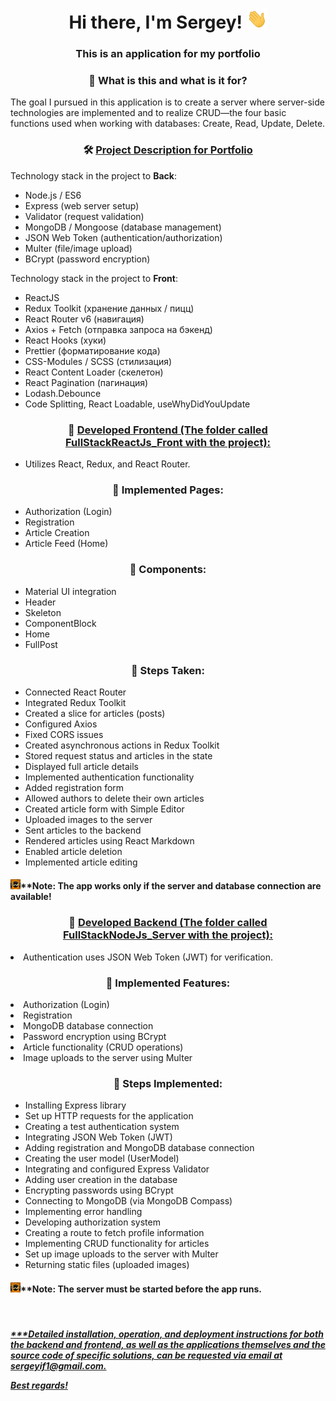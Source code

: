 <h1 align="center">Hi there, I'm Sergey!
            <img src="./imges/Hi.gif" height="32" alt="Hi" />
        </h1>
<h3 align="center">This is an application for my portfolio</h3> 
<h3 align="center">👀 What is this and what is it for?</h3>

<p>The goal I pursued in this application is to create a server where server-side technologies are implemented and to realize CRUD—the four basic functions used when working with databases: Create, Read, Update, Delete.</p>
<h3 align="center">🛠 <u>Project Description for Portfolio</u></h3>

<p>Technology stack in the project to <b>Back</b>:</p>
<ul>
<li>Node.js / ES6</li>
<li>Express (web server setup)</li>
<li>Validator (request validation)</li>
<li>MongoDB / Mongoose (database management)</li>
<li>JSON Web Token (authentication/authorization)</li>
<li>Multer (file/image upload)</li>
<li>BCrypt (password encryption)</li>
</ul>

<p>Technology stack in the project to <b>Front</b>:</p>
<ul>
<li>ReactJS</li>
<li>Redux Toolkit (хранение данных / пицц)</li>
<li>React Router v6 (навигация)</li>
<li>Axios + Fetch (отправка запроса на бэкенд)</li>
<li>React Hooks (хуки)</li>
<li>Prettier (форматирование кода)</li>
<li>CSS-Modules / SCSS (стилизация)</li>
<li>React Content Loader (скелетон)</li>
<li>React Pagination (пагинация)</li>
<li>Lodash.Debounce</li>
<li>Code Splitting, React Loadable, useWhyDidYouUpdate</li>
</ul>

<h3 align="center">👀 <u>Developed Frontend (The folder called FullStackReactJs_Front with the project):</u></h3>
<ul>
<li>Utilizes React, Redux, and React Router.</li>
</ul>

<h3 align="center">👀 Implemented Pages:</h3>
<ul>
<li>Authorization (Login)</li>
<li>Registration</li>
<li>Article Creation</li>
<li>Article Feed (Home)</li>
</ul>

<h3 align="center">👀 Components:</h3>
<ul>
<li>Material UI integration</li>
<li>Header</li>
<li>Skeleton</li>
<li>ComponentBlock</li>
<li>Home</li>
<li>FullPost</li>
</ul>

<h3 align="center">👀 Steps Taken:</h3>
<ul>
<li>Connected React Router</li>
<li>Integrated Redux Toolkit</li>
<li>Created a slice for articles (posts)</li>
<li>Configured Axios</li>
<li>Fixed CORS issues</li>
<li>Created asynchronous actions in Redux Toolkit</li>
<li>Stored request status and articles in the state</li>
<li>Displayed full article details</li>
<li>Implemented authentication functionality</li>
<li>Added registration form</li>
<li>Allowed authors to delete their own articles</li>
<li>Created article form with Simple Editor</li>
<li>Uploaded images to the server</li>
<li>Sent articles to the backend</li>
<li>Rendered articles using React Markdown</li>
<li>Enabled article deletion</li>
<li>Implemented article editing</li>
</ul>

<h4><img src="./imges/banner.gif" height="16" alt="Go" />**Note: The app works only if the server and database connection are available!</h4>

<h3 align="center">👀 <u>Developed Backend (The folder called FullStackNodeJs_Server with the project):</u></h3>
<ul></ul>
<li>Authentication uses JSON Web Token (JWT) for verification.</li>
</ul>
<h3 align="center">👀 Implemented Features:</h3>
<ul></ul>
<li>Authorization (Login)</li>
<li>Registration</li>
<li>MongoDB database connection</li>
<li>Password encryption using BCrypt</li>
<li>Article functionality (CRUD operations)</li>
<li>Image uploads to the server using Multer</li>
</ul>

<h3 align="center">👀 Steps Implemented:</h3>
<ul>
<li>Installing Express library</li>
<li>Set up HTTP requests for the application</li>
<li>Creating a test authentication system</li>
<li>Integrating JSON Web Token (JWT)</li>
<li>Adding registration and MongoDB database connection</li>
<li>Creating the user model (UserModel)</li>
<li>Integrating and configured Express Validator</li>
<li>Adding user creation in the database</li>
<li>Encrypting passwords using BCrypt</li>
<li>Connecting to MongoDB (via MongoDB Compass)</li>
<li>Implementing error handling</li>
<li>Developing authorization system</li>
<li>Creating a route to fetch profile information</li>
<li>Implementing CRUD functionality for articles</li>
<li>Set up image uploads to the server with Multer</li>
<li>Returning static files (uploaded images)</li>
</ul>
<h4><img src="./imges/banner.gif" height="16" alt="Go" />**Note: The server must be started before the app runs.</h4>

<br>
<h5 font-family: Arial, Helvetica, sans-serif font-weight: bold><u>
***Detailed installation, operation, and deployment instructions for both the backend and frontend, as well as the applications themselves and the source code of specific solutions, can be requested via email at sergeyif1@gmail.com.

Best regards!
</u></h4>